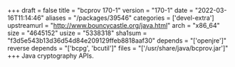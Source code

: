 +++
draft = false
title = "bcprov 170-1"
version = "170-1"
date = "2022-03-16T11:14:46"
aliases = "/packages/39546"
categories = ['devel-extra']
upstreamurl = "http://www.bouncycastle.org/java.html"
arch = "x86_64"
size = "4645152"
usize = "5338318"
sha1sum = "f3d5e543b13d36d54d84e209129ffeb8818aaf30"
depends = "['openjre']"
reverse depends = "['bcpg', 'bcutil']"
files = "['/usr/share/java/bcprov.jar']"
+++
Java cryptography APIs.